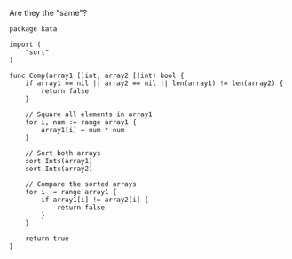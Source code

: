 Are they the "same"?

    package kata
    
    import (
        "sort"
    )
    
    func Comp(array1 []int, array2 []int) bool {
        if array1 == nil || array2 == nil || len(array1) != len(array2) {
            return false
        }
    
        // Square all elements in array1
        for i, num := range array1 {
            array1[i] = num * num
        }
    
        // Sort both arrays
        sort.Ints(array1)
        sort.Ints(array2)
    
        // Compare the sorted arrays
        for i := range array1 {
            if array1[i] != array2[i] {
                return false
            }
        }
    
        return true
    }
